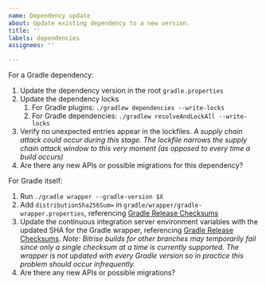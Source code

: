 ```yaml
---
name: Dependency update
about: Update existing dependency to a new version.
title: ''
labels: dependencies
assignees: ''

---
```


For a Gradle dependency:
1. Update the dependency version in the root `gradle.properties`
1. Update the dependency locks
    1. For Gradle plugins: `./gradlew dependencies --write-locks`
    1. For Gradle dependencies: `./gradlew resolveAndLockAll --write-locks`
1. Verify no unexpected entries appear in the lockfiles. _A supply chain attack could occur during this stage. The lockfile narrows the supply chain attack window to this very moment (as opposed to every time a build occurs)_
1. Are there any new APIs or possible migrations for this dependency?

For Gradle itself:
1. Run `./gradle wrapper --gradle-version $X`
1. Add `distributionSha256Sum=` in `gradle/wrapper/gradle-wrapper.properties`, referencing [Gradle Release Checksums](https://gradle.org/release-checksums/)
1. Update the continuous integration server environment variables with the updated SHA for the Gradle wrapper, referencing [Gradle Release Checksums](https://gradle.org/release-checksums/). _Note: Bitrise builds for other branches may temporarily fail since only a single checksum at a time is currently supported. The wrapper is not updated with every Gradle version so in practice this problem should occur infrequently._
1. Are there any new APIs or possible migrations?
